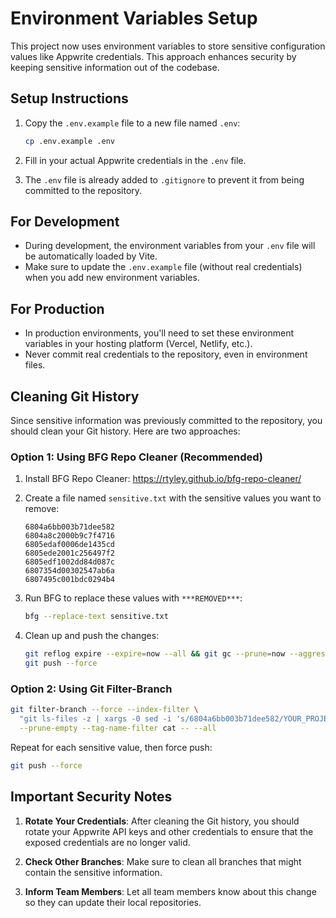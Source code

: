 # Environment Variables Setup

This project now uses environment variables to store sensitive configuration values like Appwrite credentials. This approach enhances security by keeping sensitive information out of the codebase.

## Setup Instructions

1. Copy the `.env.example` file to a new file named `.env`:
   ```bash
   cp .env.example .env
   ```

2. Fill in your actual Appwrite credentials in the `.env` file.

3. The `.env` file is already added to `.gitignore` to prevent it from being committed to the repository.

## For Development

- During development, the environment variables from your `.env` file will be automatically loaded by Vite.
- Make sure to update the `.env.example` file (without real credentials) when you add new environment variables.

## For Production

- In production environments, you'll need to set these environment variables in your hosting platform (Vercel, Netlify, etc.).
- Never commit real credentials to the repository, even in environment files.

## Cleaning Git History

Since sensitive information was previously committed to the repository, you should clean your Git history. Here are two approaches:

### Option 1: Using BFG Repo Cleaner (Recommended)

1. Install BFG Repo Cleaner: https://rtyley.github.io/bfg-repo-cleaner/

2. Create a file named `sensitive.txt` with the sensitive values you want to remove:
   ```
   6804a6bb003b71dee582
   6804a8c2000b9c7f4716
   6805edaf0006de1435cd
   6805ede2001c256497f2
   6805edf1002dd84d087c
   6807354d00302547ab6a
   6807495c001bdc0294b4
   ```

3. Run BFG to replace these values with `***REMOVED***`:
   ```bash
   bfg --replace-text sensitive.txt
   ```

4. Clean up and push the changes:
   ```bash
   git reflog expire --expire=now --all && git gc --prune=now --aggressive
   git push --force
   ```

### Option 2: Using Git Filter-Branch

```bash
git filter-branch --force --index-filter \
  "git ls-files -z | xargs -0 sed -i 's/6804a6bb003b71dee582/YOUR_PROJECT_ID/g'" \
  --prune-empty --tag-name-filter cat -- --all
```

Repeat for each sensitive value, then force push:
```bash
git push --force
```

## Important Security Notes

1. **Rotate Your Credentials**: After cleaning the Git history, you should rotate your Appwrite API keys and other credentials to ensure that the exposed credentials are no longer valid.

2. **Check Other Branches**: Make sure to clean all branches that might contain the sensitive information.

3. **Inform Team Members**: Let all team members know about this change so they can update their local repositories.

